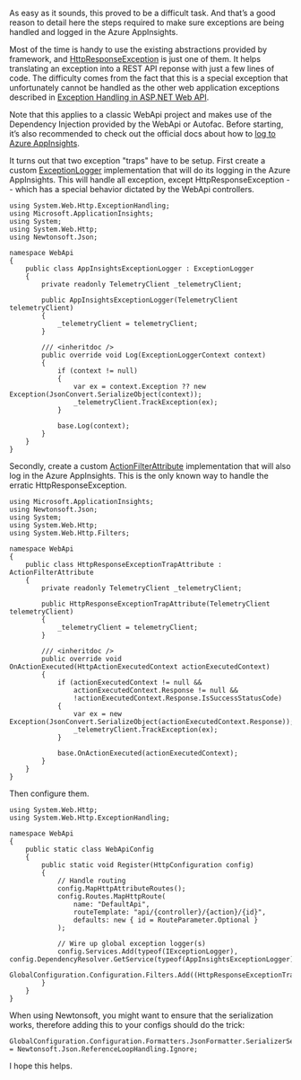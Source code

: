 
As easy as it sounds, this proved to be a difficult task. And that’s a good reason to detail here the steps required to make sure exceptions are being handled and logged in the Azure AppInsights.

Most of the time is handy to use the existing abstractions provided by framework, and [HttpResponseException](https://msdn.microsoft.com/en-us/library/system.web.http.httpresponseexception(v=vs.118).aspx) is just one of them. It helps translating an exception into a REST API  reponse with just a few lines of code. The difficulty comes from the fact that this is a special exception that unfortunately cannot be handled as the other web application exceptions described in [Exception Handling in ASP.NET Web API](https://docs.microsoft.com/en-us/aspnet/web-api/overview/error-handling/exception-handling).

Note that this applies to a classic WebApi project and makes use of the Dependency Injection provided by the WebApi or Autofac. Before starting, it’s also recommended to check out the official docs about how to [log to Azure AppInsights](https://docs.microsoft.com/en-us/azure/application-insights/app-insights-asp-net-exceptions).

It turns out that two exception "traps" have to be setup. First create a custom [ExceptionLogger](https://msdn.microsoft.com/en-us/library/system.web.http.exceptionhandling.exceptionlogger(v=vs.118).aspx) implementation that will do its logging in the Azure AppInsights. This will handle all exception, except HttpResponseException -- which has a special behavior dictated by the WebApi controllers.

```
using System.Web.Http.ExceptionHandling;
using Microsoft.ApplicationInsights;
using System;
using System.Web.Http;
using Newtonsoft.Json;

namespace WebApi
{
    public class AppInsightsExceptionLogger : ExceptionLogger
    {
        private readonly TelemetryClient _telemetryClient;

        public AppInsightsExceptionLogger(TelemetryClient telemetryClient)
        {
            _telemetryClient = telemetryClient;
        }

        /// <inheritdoc />
        public override void Log(ExceptionLoggerContext context)
        {
            if (context != null)
            {
                var ex = context.Exception ?? new Exception(JsonConvert.SerializeObject(context));
                _telemetryClient.TrackException(ex);
            }

            base.Log(context);
        }
    }
}
```

Secondly, create a custom [ActionFilterAttribute](https://msdn.microsoft.com/en-us/library/system.web.mvc.actionfilterattribute(v=vs.118).aspx) implementation that will also log in the Azure AppInsights. This is the only known way to handle the erratic HttpResponseException.

```
using Microsoft.ApplicationInsights;
using Newtonsoft.Json;
using System;
using System.Web.Http;
using System.Web.Http.Filters;

namespace WebApi
{
    public class HttpResponseExceptionTrapAttribute : ActionFilterAttribute
    {
        private readonly TelemetryClient _telemetryClient;

        public HttpResponseExceptionTrapAttribute(TelemetryClient telemetryClient)
        {
            _telemetryClient = telemetryClient;
        }

        /// <inheritdoc />
        public override void OnActionExecuted(HttpActionExecutedContext actionExecutedContext)
        {
            if (actionExecutedContext != null &&
                actionExecutedContext.Response != null &&
                !actionExecutedContext.Response.IsSuccessStatusCode)
            {
                var ex = new Exception(JsonConvert.SerializeObject(actionExecutedContext.Response));
                _telemetryClient.TrackException(ex);
            }

            base.OnActionExecuted(actionExecutedContext);
        }
    }
}
```


Then configure them.

```
using System.Web.Http;
using System.Web.Http.ExceptionHandling;

namespace WebApi
{
    public static class WebApiConfig
    {
        public static void Register(HttpConfiguration config)
        {
            // Handle routing
            config.MapHttpAttributeRoutes();
            config.Routes.MapHttpRoute(
                name: "DefaultApi",
                routeTemplate: "api/{controller}/{action}/{id}",
                defaults: new { id = RouteParameter.Optional }
            );

            // Wire up global exception logger(s)
            config.Services.Add(typeof(IExceptionLogger), config.DependencyResolver.GetService(typeof(AppInsightsExceptionLogger)));
            GlobalConfiguration.Configuration.Filters.Add((HttpResponseExceptionTrapAttribute)config.DependencyResolver.GetService(typeof(HttpResponseExceptionTrapAttribute)));
        }
    }
}
```

When using Newtonsoft, you might want to ensure that the serialization works, therefore adding this to your configs should do the trick:

```
GlobalConfiguration.Configuration.Formatters.JsonFormatter.SerializerSettings.ReferenceLoopHandling = Newtonsoft.Json.ReferenceLoopHandling.Ignore;
```

I hope this helps.
